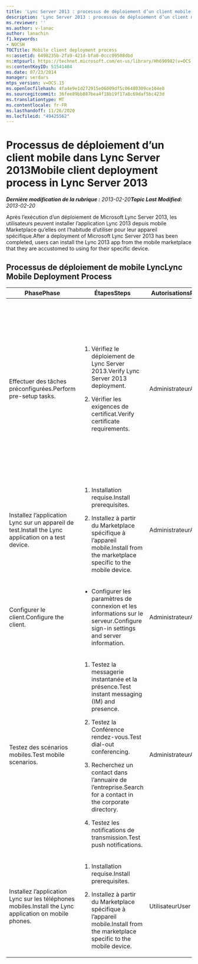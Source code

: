 ```yaml
---
title: 'Lync Server 2013 : processus de déploiement d’un client mobile'
description: 'Lync Server 2013 : processus de déploiement d’un client mobile.'
ms.reviewer: ''
ms.author: v-lanac
author: lanachin
f1.keywords:
- NOCSH
TOCTitle: Mobile client deployment process
ms:assetid: 6498235b-2fa9-421d-bfa0-0ccc09508dbd
ms:mtpsurl: https://technet.microsoft.com/en-us/library/Hh690982(v=OCS.15)
ms:contentKeyID: 51541484
ms.date: 07/23/2014
manager: serdars
mtps_version: v=OCS.15
ms.openlocfilehash: 4fa4e9e1d272915e06009df5c06480309ce104e0
ms.sourcegitcommit: 36fee89bb887bea4f18b19f17a8c69daf5bc423d
ms.translationtype: MT
ms.contentlocale: fr-FR
ms.lasthandoff: 11/26/2020
ms.locfileid: "49425562"
---
```

# <a name="mobile-client-deployment-process-in-lync-server-2013"></a><span data-ttu-id="4ab32-103">Processus de déploiement d’un client mobile dans Lync Server 2013</span><span class="sxs-lookup"><span data-stu-id="4ab32-103">Mobile client deployment process in Lync Server 2013</span></span>

<div data-xmlns="http://www.w3.org/1999/xhtml">

<div class="topic" data-xmlns="http://www.w3.org/1999/xhtml" data-msxsl="urn:schemas-microsoft-com:xslt" data-cs="https://msdn.microsoft.com/">

<div data-asp="https://msdn2.microsoft.com/asp">



</div>

<div id="mainSection">

<div id="mainBody"><span data-ttu-id="4ab32-104">

<span> </span></span><span class="sxs-lookup"><span data-stu-id="4ab32-104">

<span> </span></span></span>

<span data-ttu-id="4ab32-105">_**Dernière modification de la rubrique :** 2013-02-20_</span><span class="sxs-lookup"><span data-stu-id="4ab32-105">_**Topic Last Modified:** 2013-02-20_</span></span>

<span data-ttu-id="4ab32-106">Après l’exécution d’un déploiement de Microsoft Lync Server 2013, les utilisateurs peuvent installer l’application Lync 2013 depuis mobile Marketplace qu’elles ont l’habitude d’utiliser pour leur appareil spécifique.</span><span class="sxs-lookup"><span data-stu-id="4ab32-106">After a deployment of Microsoft Lync Server 2013 has been completed, users can install the Lync 2013 app from the mobile marketplace that they are accustomed to using for their specific device.</span></span>

<div>

## <a name="lync-mobile-deployment-process"></a><span data-ttu-id="4ab32-107">Processus de déploiement de mobile Lync</span><span class="sxs-lookup"><span data-stu-id="4ab32-107">Lync Mobile Deployment Process</span></span>


<table>
<colgroup>
<col style="width: 25%" />
<col style="width: 25%" />
<col style="width: 25%" />
<col style="width: 25%" />
</colgroup>
<thead>
<tr class="header">
<th><span data-ttu-id="4ab32-108">Phase</span><span class="sxs-lookup"><span data-stu-id="4ab32-108">Phase</span></span></th>
<th><span data-ttu-id="4ab32-109">Étapes</span><span class="sxs-lookup"><span data-stu-id="4ab32-109">Steps</span></span></th>
<th><span data-ttu-id="4ab32-110">Autorisations</span><span class="sxs-lookup"><span data-stu-id="4ab32-110">Permissions</span></span></th>
<th><span data-ttu-id="4ab32-111">Documentation</span><span class="sxs-lookup"><span data-stu-id="4ab32-111">Documentation</span></span></th>
</tr>
</thead>
<tbody>
<tr class="odd">
<td><p><span data-ttu-id="4ab32-112">Effectuer des tâches préconfigurées.</span><span class="sxs-lookup"><span data-stu-id="4ab32-112">Perform pre-setup tasks.</span></span></p></td>
<td><ol>
<li><p><span data-ttu-id="4ab32-113">Vérifiez le déploiement de Lync Server 2013.</span><span class="sxs-lookup"><span data-stu-id="4ab32-113">Verify Lync Server 2013 deployment.</span></span></p></li>
<li><p><span data-ttu-id="4ab32-114">Vérifier les exigences de certificat.</span><span class="sxs-lookup"><span data-stu-id="4ab32-114">Verify certificate requirements.</span></span></p></li>
</ol></td>
<td><p><span data-ttu-id="4ab32-115">Administrateur</span><span class="sxs-lookup"><span data-stu-id="4ab32-115">Administrator</span></span></p></td>
<td><p><span data-ttu-id="4ab32-116"><a href="lync-server-2013-planning-for-mobility.md">Planification de la mobilité dans Lync Server 2013</a> dans la documentation de planification du serveur.</span><span class="sxs-lookup"><span data-stu-id="4ab32-116"><a href="lync-server-2013-planning-for-mobility.md">Planning for mobility in Lync Server 2013</a> in the server planning documentation.</span></span></p>
<p><span data-ttu-id="4ab32-117"><a href="lync-server-2013-deploying-mobility.md">Déploiement de la mobilité dans Lync Server 2013</a> dans la documentation de déploiement du serveur.</span><span class="sxs-lookup"><span data-stu-id="4ab32-117"><a href="lync-server-2013-deploying-mobility.md">Deploying mobility in Lync Server 2013</a> in the server deployment documentation.</span></span></p>
<p><span data-ttu-id="4ab32-118"><a href="lync-server-2013-certificate-infrastructure-requirements.md">Exigences d’infrastructure de certificat pour Lync Server 2013</a> dans la documentation de planification du serveur.</span><span class="sxs-lookup"><span data-stu-id="4ab32-118"><a href="lync-server-2013-certificate-infrastructure-requirements.md">Certificate infrastructure requirements for Lync Server 2013</a> in the server planning documentation.</span></span></p></td>
</tr>
<tr class="even">
<td><p><span data-ttu-id="4ab32-119">Installez l’application Lync sur un appareil de test.</span><span class="sxs-lookup"><span data-stu-id="4ab32-119">Install the Lync application on a test device.</span></span></p></td>
<td><ol>
<li><p><span data-ttu-id="4ab32-120">Installation requise.</span><span class="sxs-lookup"><span data-stu-id="4ab32-120">Install prerequisites.</span></span></p></li>
<li><p><span data-ttu-id="4ab32-121">Installez à partir du Marketplace spécifique à l’appareil mobile.</span><span class="sxs-lookup"><span data-stu-id="4ab32-121">Install from the marketplace specific to the mobile device.</span></span></p></li>
</ol></td>
<td><p><span data-ttu-id="4ab32-122">Administrateur</span><span class="sxs-lookup"><span data-stu-id="4ab32-122">Administrator</span></span></p></td>
<td><p><span data-ttu-id="4ab32-123">Instructions d’installation propres à l’appareil mobile dans le <a href="lync-server-2013-deploying-mobile-clients.md">déploiement de clients mobiles dans Lync Server 2013</a>.</span><span class="sxs-lookup"><span data-stu-id="4ab32-123">Installation instructions specific to the mobile device in <a href="lync-server-2013-deploying-mobile-clients.md">Deploying mobile clients in Lync Server 2013</a>.</span></span></p></td>
</tr>
<tr class="odd">
<td><p><span data-ttu-id="4ab32-124">Configurer le client.</span><span class="sxs-lookup"><span data-stu-id="4ab32-124">Configure the client.</span></span></p></td>
<td><ul>
<li><p><span data-ttu-id="4ab32-125">Configurer les paramètres de connexion et les informations sur le serveur.</span><span class="sxs-lookup"><span data-stu-id="4ab32-125">Configure sign-in settings and server information.</span></span></p></li>
</ul></td>
<td><p><span data-ttu-id="4ab32-126">Administrateur</span><span class="sxs-lookup"><span data-stu-id="4ab32-126">Administrator</span></span></p></td>
<td><p><span data-ttu-id="4ab32-127"><a href="lync-server-2013-deploying-mobile-clients.md">Déploiement de clients mobiles dans Lync Server 2013</a></span><span class="sxs-lookup"><span data-stu-id="4ab32-127"><a href="lync-server-2013-deploying-mobile-clients.md">Deploying mobile clients in Lync Server 2013</a></span></span></p></td>
</tr>
<tr class="even">
<td><p><span data-ttu-id="4ab32-128">Testez des scénarios mobiles.</span><span class="sxs-lookup"><span data-stu-id="4ab32-128">Test mobile scenarios.</span></span></p></td>
<td><ol>
<li><p><span data-ttu-id="4ab32-129">Testez la messagerie instantanée et la présence.</span><span class="sxs-lookup"><span data-stu-id="4ab32-129">Test instant messaging (IM) and presence.</span></span></p></li>
<li><p><span data-ttu-id="4ab32-130">Testez la Conférence rendez-vous.</span><span class="sxs-lookup"><span data-stu-id="4ab32-130">Test dial-out conferencing.</span></span></p></li>
<li><p><span data-ttu-id="4ab32-131">Recherchez un contact dans l’annuaire de l’entreprise.</span><span class="sxs-lookup"><span data-stu-id="4ab32-131">Search for a contact in the corporate directory.</span></span></p></li>
<li><p><span data-ttu-id="4ab32-132">Testez les notifications de transmission.</span><span class="sxs-lookup"><span data-stu-id="4ab32-132">Test push notifications.</span></span></p></li>
</ol></td>
<td><p><span data-ttu-id="4ab32-133">Administrateur</span><span class="sxs-lookup"><span data-stu-id="4ab32-133">Administrator</span></span></p></td>
<td><p><span data-ttu-id="4ab32-134">Instructions de vérification spécifiques à l’appareil mobile dans le <a href="lync-server-2013-deploying-mobile-clients.md">déploiement de clients mobiles dans Lync Server 2013</a>.</span><span class="sxs-lookup"><span data-stu-id="4ab32-134">Verification instructions specific to the mobile device in <a href="lync-server-2013-deploying-mobile-clients.md">Deploying mobile clients in Lync Server 2013</a>.</span></span></p></td>
</tr>
<tr class="odd">
<td><p><span data-ttu-id="4ab32-135">Installez l’application Lync sur les téléphones mobiles.</span><span class="sxs-lookup"><span data-stu-id="4ab32-135">Install the Lync application on mobile phones.</span></span></p></td>
<td><ol>
<li><p><span data-ttu-id="4ab32-136">Installation requise.</span><span class="sxs-lookup"><span data-stu-id="4ab32-136">Install prerequisites.</span></span></p></li>
<li><p><span data-ttu-id="4ab32-137">Installez à partir du Marketplace spécifique à l’appareil mobile.</span><span class="sxs-lookup"><span data-stu-id="4ab32-137">Install from the marketplace specific to the mobile device.</span></span></p></li>
</ol></td>
<td><p><span data-ttu-id="4ab32-138">Utilisateur</span><span class="sxs-lookup"><span data-stu-id="4ab32-138">User</span></span></p></td>
<td><p><span data-ttu-id="4ab32-139">Instructions d’installation propres à l’appareil mobile dans le <a href="lync-server-2013-deploying-mobile-clients.md">déploiement de clients mobiles dans Lync Server 2013</a>.</span><span class="sxs-lookup"><span data-stu-id="4ab32-139">Installation instructions specific to the mobile device in <a href="lync-server-2013-deploying-mobile-clients.md">Deploying mobile clients in Lync Server 2013</a>.</span></span></p></td>
</tr>
</tbody>
</table><span data-ttu-id="4ab32-140">


</div>

</div>

<span> </span>

</div>

</div>

</span><span class="sxs-lookup"><span data-stu-id="4ab32-140">


</div>

</div>

<span> </span>

</div>

</div>

</span></span></div>

